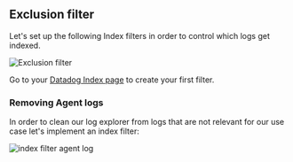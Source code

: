 ## Exclusion filter

Let's set up the following Index filters in order to control which logs get indexed.

![Exclusion filter](https://raw.githubusercontent.com/l0k0ms/workshops/master/log-workshop/images/exclusion_filter.png)

Go to your [Datadog Index page](https://app.datadoghq.com/logs/pipelines/indexes) to create your first filter.

### Removing Agent logs

In order to clean our log explorer from logs that are not relevant for our use case let's implement an index filter:

![index filter agent log](https://raw.githubusercontent.com/l0k0ms/workshops/master/log-workshop/images/index_filter_agent_log.png)
